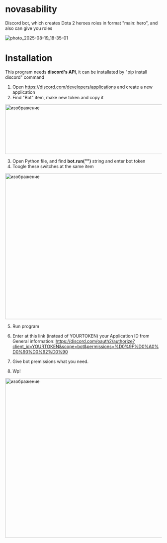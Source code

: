 # novasability
Discord bot, which creates Dota 2 heroes roles in format "main: hero", and also can give you roles

![photo_2025-08-19_18-35-01](https://github.com/user-attachments/assets/d5801605-bcd9-4b03-bef9-8738afb4df05)
# Installation
This program needs __discord's API__, it can be installated by "pip install discord" command

1. Open https://discord.com/developers/applications and create a new application
2. Find "Bot" item, make new token and copy it
 <img width="1780" height="159" alt="изображение" src="https://github.com/user-attachments/assets/1a6d5db5-ae30-4c93-93a7-03c9d8cdc22b" />

3. Open Python file, and find __bot.run("")__ string and enter bot token
4. Toogle these switches at the same item
<img width="1525" height="468" alt="изображение" src="https://github.com/user-attachments/assets/028eafac-6b7a-4c97-a7d0-da75f6ed4d9f" />

5. Run program

6. Enter at this link (instead of YOURTOKEN) your Application ID from General information:
   https://discord.com/oauth2/authorize?client_id=YOURTOKEN&scope=bot&permissions=%D0%9F%D0%A0%D0%90%D0%92%D0%90

7. Give bot premissions what you need.

8. Wp!
<img width="976" height="512" alt="изображение" src="https://github.com/user-attachments/assets/ac506122-af10-45f0-9f56-c4cc53f7a026" />

